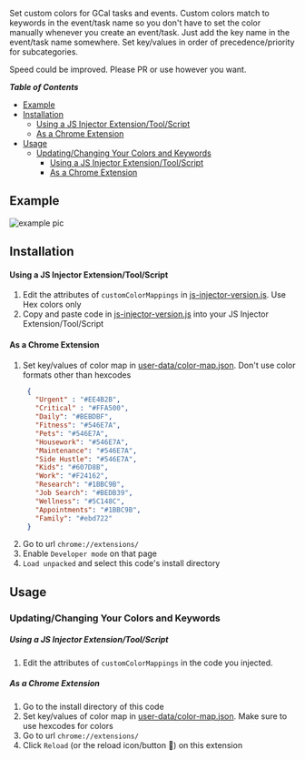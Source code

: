 Set custom colors for GCal tasks and events. Custom colors match to keywords in the event/task name so you don't have to set the color manually whenever you create an event/task. Just add the key name in the event/task name somewhere. Set key/values in order of precedence/priority for subcategories.

Speed could be improved. Please PR or use however you want.

***Table of Contents***
- [Example](#example)
- [Installation](#installation)
    - [Using a JS Injector Extension/Tool/Script](#using-a-js-injector-extensiontoolscript)
    - [As a Chrome Extension](#as-a-chrome-extension)
- [Usage](#usage)
  - [Updating/Changing Your Colors and Keywords](#updatingchanging-your-colors-and-keywords)
      - [Using a JS Injector Extension/Tool/Script](#using-a-js-injector-extensiontoolscript-1)
      - [As a Chrome Extension](#as-a-chrome-extension-1)



## Example

![example pic](wiki/example-pic.png)

## Installation

#### Using a JS Injector Extension/Tool/Script

1. Edit the attributes of `customColorMappings` in [js-injector-version.js](./js-injection-version.js). Use Hex colors only 
2. Copy and paste code in [js-injector-version.js](./js-injection-version.js) into your JS Injector Extension/Tool/Script

#### As a Chrome Extension

1. Set key/values of color map in [user-data/color-map.json](./user-data/color-map.json). Don't use color formats other than hexcodes
   ```json
    {
      "Urgent" : "#EE4B2B",
      "Critical" : "#FFA500",
      "Daily": "#BEBDBF",
      "Fitness": "#546E7A",
      "Pets": "#546E7A",
      "Housework": "#546E7A",
      "Maintenance": "#546E7A",
      "Side Hustle": "#546E7A",
      "Kids": "#607D8B",
      "Work": "#F24162",
      "Research": "#1BBC9B",
      "Job Search": "#BEDB39",
      "Wellness": "#5C148C",
      "Appointments": "#1BBC9B",
      "Family": "#ebd722"
    }
      ```
2. Go to url `chrome://extensions/`
3. Enable `Developer mode` on that page
4. `Load unpacked` and select this code's install directory


## Usage

### Updating/Changing Your Colors and Keywords

##### Using a JS Injector Extension/Tool/Script

1. Edit the attributes of `customColorMappings` in the code you injected.

##### As a Chrome Extension

1. Go to the install directory of this code
2. Set key/values of color map in [user-data/color-map.json](./user-data/color-map.json). Make sure to use hexcodes for colors
3. Go to url `chrome://extensions/`
4. Click `Reload` (or the reload icon/button 🔄) on this extension
      